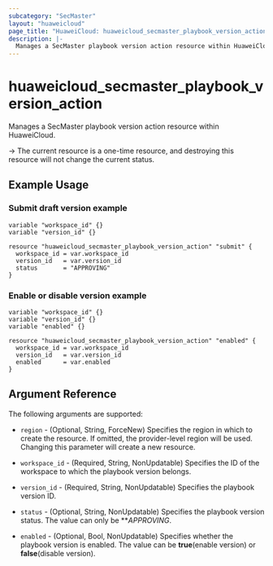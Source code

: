 ```yaml
---
subcategory: "SecMaster"
layout: "huaweicloud"
page_title: "HuaweiCloud: huaweicloud_secmaster_playbook_version_action"
description: |-
  Manages a SecMaster playbook version action resource within HuaweiCloud.
---
```


# huaweicloud_secmaster_playbook_version_action

Manages a SecMaster playbook version action resource within HuaweiCloud.

-> The current resource is a one-time resource, and destroying this resource will not change the current status.

## Example Usage

### Submit draft version example

```hcl
variable "workspace_id" {}
variable "version_id" {}

resource "huaweicloud_secmaster_playbook_version_action" "submit" {
  workspace_id = var.workspace_id
  version_id   = var.version_id
  status       = "APPROVING"   
}
```

### Enable or disable version example

```hcl
variable "workspace_id" {}
variable "version_id" {}
variable "enabled" {}

resource "huaweicloud_secmaster_playbook_version_action" "enabled" {
  workspace_id = var.workspace_id
  version_id   = var.version_id
  enabled      = var.enabled
}
```

## Argument Reference

The following arguments are supported:

* `region` - (Optional, String, ForceNew) Specifies the region in which to create the resource.
  If omitted, the provider-level region will be used. Changing this parameter will create a new resource.

* `workspace_id` - (Required, String, NonUpdatable) Specifies the ID of the workspace to which the playbook version belongs.

* `version_id` - (Required, String, NonUpdatable) Specifies the playbook version ID.

* `status` - (Optional, String, NonUpdatable) Specifies the playbook version status. The value can only be ***APPROVING*.

* `enabled` - (Optional, Bool, NonUpdatable) Specifies whether the playbook version is enabled.
  The value can be **true**(enable version) or **false**(disable version).
